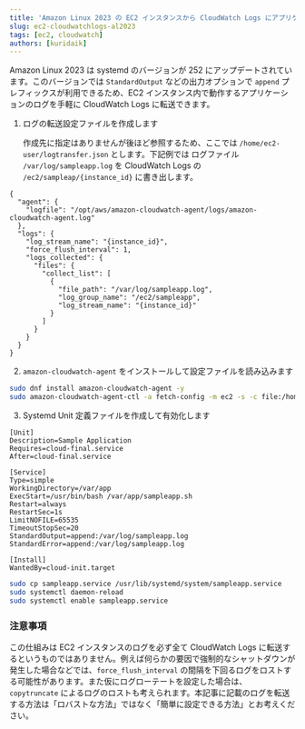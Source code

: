 ```yaml
---
title: 'Amazon Linux 2023 の EC2 インスタンスから CloudWatch Logs にアプリケーションログを転送する'
slug: ec2-cloudwatchlogs-al2023
tags: [ec2, cloudwatch]
authors: [kuridaik]
---
```


Amazon Linux 2023 は systemd のバージョンが 252 にアップデートされています。このバージョンでは `StandardOutput` などの出力オプションで `append` プレフィックスが利用できるため、EC2 インスタンス内で動作するアプリケーションのログを手軽に CloudWatch Logs に転送できます。

<!-- truncate -->

1. ログの転送設定ファイルを作成します

   作成先に指定はありませんが後ほど参照するため、ここでは `/home/ec2-user/logtransfer.json` とします。下記例では ログファイル `/var/log/sampleapp.log` を CloudWatch Logs の `/ec2/sampleap/{instance_id}` に書き出します。

```jsonc
{
  "agent": {
    "logfile": "/opt/aws/amazon-cloudwatch-agent/logs/amazon-cloudwatch-agent.log"
  },
  "logs": {
    "log_stream_name": "{instance_id}",
    "force_flush_interval": 1,
    "logs_collected": {
      "files": {
        "collect_list": [
          {
            "file_path": "/var/log/sampleapp.log",
            "log_group_name": "/ec2/sampleapp",
            "log_stream_name": "{instance_id}"
          }
        ]
      }
    }
  }
}
```

2. `amazon-cloudwatch-agent` をインストールして設定ファイルを読み込みます

```sh
sudo dnf install amazon-cloudwatch-agent -y
sudo amazon-cloudwatch-agent-ctl -a fetch-config -m ec2 -s -c file:/home/ec2-user/logtransfer.json
```

3. Systemd Unit 定義ファイルを作成して有効化します

```
[Unit]
Description=Sample Application
Requires=cloud-final.service
After=cloud-final.service

[Service]
Type=simple
WorkingDirectory=/var/app
ExecStart=/usr/bin/bash /var/app/sampleapp.sh
Restart=always
RestartSec=1s
LimitNOFILE=65535
TimeoutStopSec=20
StandardOutput=append:/var/log/sampleapp.log
StandardError=append:/var/log/sampleapp.log

[Install]
WantedBy=cloud-init.target
```

```sh
sudo cp sampleapp.service /usr/lib/systemd/system/sampleapp.service
sudo systemctl daemon-reload
sudo systemctl enable sampleapp.service
```

### 注意事項

この仕組みは EC2 インスタンスのログを必ず全て CloudWatch Logs に転送するというものではありません。例えば何らかの要因で強制的なシャットダウンが発生した場合などでは、`force_flush_interval` の間隔を下回るログをロストする可能性があります。また仮にログローテートを設定した場合は、`copytruncate` によるログのロストも考えられます。本記事に記載のログを転送する方法は「ロバストな方法」ではなく「簡単に設定できる方法」とお考えください。
